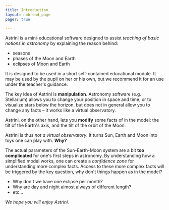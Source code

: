 ```yaml
---
title: Introduction
layout: nobread_page
pager: true

---
```


Astrini is a mini-educational software designed to assist *teaching of basic notions in astronomy* by explaining the reason behind:

- seasons
- phases of the Moon and Earth
- eclipses of Moon and Earth

It is designed to be used in a short self-contained educational module. It may be used by the pupil on her or his own, but we recommend it for an use under the teacher's guidance.

The key idea of Astrini is **manipulation**. Astronomy software (e.g. Stellarium) allows you to change your position in space and time, or to visualize stars below the horizon, but does not in general allow you to change any facts – it works like a virtual observatory.

Astrini, on the other hand, lets you **modify** some facts of in the model: the tilt of the Earth's axis, and the tilt of the orbit of the Moon.

Astrini is thus _not a virtual observatory_. It turns Sun, Earth and Moon into toys one can play with. **Why?**

The actual parameters of the Sun-Earth-Moon system are a bit **too complicated** for one's first steps in astronomy. By understanding how a simplified model works, one can create a _confidence zone_ for understanding more complex facts. Access to these more complex facts will be triggered by the key question, why don't things happen as in the model?

- Why don't we have one eclipse per month?
- Why are day and night almost always of different length?
- etc...

_We hope you will enjoy Astrini._ 
